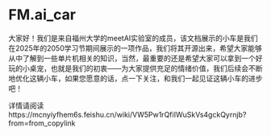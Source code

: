 # FM.ai_car
大家好！我们是来自福州大学的meetAI实验室的成员，该文档展示的小车是我们在2025年的2050学习节期间展示的一项作品，我们将其开源出来，希望大家能够从中了解到一些单片机相关的知识，当然，最重要的还是希望大家可以拿到一个好玩的小桌宠，也就是我们的初衷——为大家提供充足的情绪价值，我们后续会不断地优化这辆小车，如果您愿意的话，点一下关注，和我们一起见证这辆小车的进步吧！ 

详情请阅读https://mcnyiyfhem6s.feishu.cn/wiki/VW5Pw1rQfiIWuSkVs4gckQyrnjb?from=from_copylink
